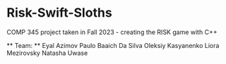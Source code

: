 # Risk-Swift-Sloths
COMP 345 project taken in Fall 2023 - creating the RISK game with C++

** Team: ** 
Eyal Azimov
Paulo Baaich Da Silva
Oleksiy Kasyanenko
Liora Mezirovsky 
Natasha Uwase